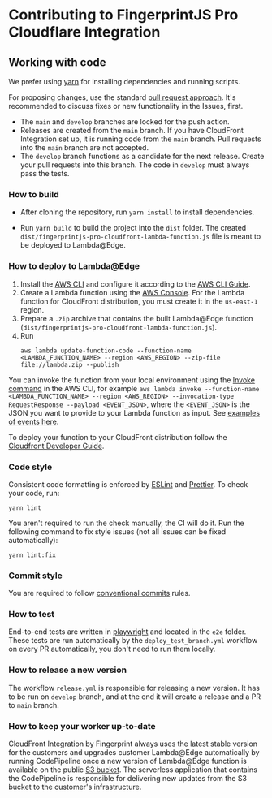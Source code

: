 # Contributing to FingerprintJS Pro Cloudflare Integration

## Working with code

We prefer using [yarn](https://yarnpkg.com/) for installing dependencies and running scripts.


For proposing changes, use the standard [pull request approach](https://docs.github.com/en/pull-requests/collaborating-with-pull-requests/proposing-changes-to-your-work-with-pull-requests/creating-a-pull-request). It's recommended to discuss fixes or new functionality in the Issues, first.

* The `main` and `develop` branches are locked for the push action.
* Releases are created from the `main` branch. If you have CloudFront Integration set up, it is running code from the `main` branch. Pull requests into the `main` branch are not accepted.
* The `develop` branch functions as a candidate for the next release. Create your pull requests into this branch. The code in `develop` must always pass the tests. 


### How to build
* After cloning the repository, run `yarn install` to install dependencies.

* Run `yarn build` to build the project into the `dist` folder. The created `dist/fingerprintjs-pro-cloudfront-lambda-function.js` file is meant to be deployed to Lambda@Edge.

### How to deploy to Lambda@Edge

1. Install the [AWS CLI](https://aws.amazon.com/cli/) and configure it according to the [AWS CLI Guide](https://docs.aws.amazon.com/cli/latest/userguide/cli-configure-quickstart.html).
2. Create a Lambda function using the [AWS Console](https://us-east-1.console.aws.amazon.com/lambda). For the Lambda function for CloudFront distribution, you must create it in the `us-east-1` region.
3. Prepare a `.zip` archive that contains the built Lambda@Edge function (`dist/fingerprintjs-pro-cloudfront-lambda-function.js`).
4. Run 
    ```shell
    aws lambda update-function-code --function-name <LAMBDA_FUNCTION_NAME> --region <AWS_REGION> --zip-file file://lambda.zip --publish
    ```

You can invoke the function from your local environment using the [Invoke command](https://awscli.amazonaws.com/v2/documentation/api/latest/reference/lambda/invoke.html) in the AWS CLI, for example `aws lambda invoke --function-name <LAMBDA_FUNCTION_NAME> --region <AWS_REGION> --invocation-type RequestResponse --payload <EVENT_JSON>`, where the `<EVENT_JSON>` is the JSON you want to provide to your Lambda function as input. See [examples of events here](test/lambda).

To deploy your function to your CloudFront distribution follow the [Cloudfront Developer Guide](https://docs.aws.amazon.com/AmazonCloudFront/latest/DeveloperGuide/lambda-edge-how-it-works-tutorial.html#lambda-edge-how-it-works-tutorial-add-trigger).

### Code style

Consistent code formatting is enforced by [ESLint](https://eslint.org/) and [Prettier](https://prettier.io/). To check your code, run:
```shell
yarn lint
```

You aren't required to run the check manually, the CI will do it. Run the following command to fix style issues (not all issues can be fixed automatically):
```shell
yarn lint:fix
```

### Commit style

You are required to follow [conventional commits](https://www.conventionalcommits.org) rules.

### How to test

End-to-end tests are written in [playwright](https://github.com/microsoft/playwright) and located in the `e2e` folder.
These tests are run automatically by the `deploy_test_branch.yml` workflow on every PR automatically, you don't need to run them locally. 

### How to release a new version

The workflow `release.yml` is responsible for releasing a new version. It has to be run on `develop` branch, and at the end it will create a release and a PR to `main` branch.

### How to keep your worker up-to-date

CloudFront Integration by Fingerprint always uses the latest stable version for the customers and upgrades customer Lambda@Edge automatically by running CodePipeline once a new version of Lambda@Edge function is available on the public [S3 bucket](s3://fingerprint-pro-cloudfront-integration-lambda-function/release/lambda_latest.zip). The serverless application that contains the CodePipeline is responsible for delivering new updates from the S3 bucket to the customer's infrastructure.